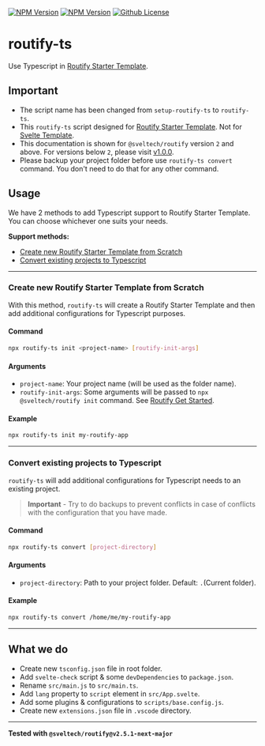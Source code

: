 [![NPM Version](https://badgen.net/npm/v/routify-ts?color=red&icon=npm&label=version&cache=300)](https://npmjs.com/package/routify-ts)
[![NPM Version](https://badgen.net/npm/dt/routify-ts?color=blue&label=downloads&cache=300)](https://npmjs.com/package/routify-ts)
[![Github License](https://badgen.net/github/license/lamualfa/routify-ts?color=purple&label=license&cache=300)](https://github.com/lamualfa/routify-ts/blob/master/LICENSE)

# routify-ts

Use Typescript in [Routify Starter Template](https://github.com/roxiness/routify-starter).

## Important

- The script name has been changed from `setup-routify-ts` to `routify-ts`.
- This `routify-ts` script designed for [Routify Starter Template](https://github.com/roxiness/routify-starter). Not for [Svelte Template](https://github.com/sveltejs/template).
- This documentation is shown for `@sveltech/routify` version `2` and above. For versions below `2`, please visit [v1.0.0](https://github.com/lamualfa/setup-routify-ts/tree/v1.0.0).
- Please backup your project folder before use `routify-ts convert` command. You don't need to do that for any other command.

## Usage

We have 2 methods to add Typescript support to Routify Starter Template. You can choose whichever one suits your needs.

**Support methods:**

- [Create new Routify Starter Template from Scratch](#Create-new-Routify-Starter-Template-from-Scratch)
- [Convert existing projects to Typescript](#Convert-existing-projects-to-Typescript)

<hr>

### Create new Routify Starter Template from Scratch

With this method, `routify-ts` will create a Routify Starter Template and then add additional configurations for Typescript purposes.

#### Command

```bash
npx routify-ts init <project-name> [routify-init-args]
```

#### Arguments

- `project-name`: Your project name (will be used as the folder name).
- `routify-init-args`: Some arguments will be passed to `npx @sveltech/routify init` command. See [Routify Get Started](https://github.com/roxiness/routify-starter#starter-templates).

#### Example

```bash
npx routify-ts init my-routify-app
```

<hr>

### Convert existing projects to Typescript

`routify-ts` will add additional configurations for Typescript needs to an existing project.

> **Important** - Try to do backups to prevent conflicts in case of conflicts with the configuration that you have made.

#### Command

```bash
npx routify-ts convert [project-directory]
```

#### Arguments

- `project-directory`: Path to your project folder. Default: `.`(Current folder).

#### Example

```bash
npx routify-ts convert /home/me/my-routify-app
```

<hr>

## What we do

- Create new `tsconfig.json` file in root folder.
- Add `svelte-check` script & some `devDependencies` to `package.json`.
- Rename `src/main.js` to `src/main.ts`.
- Add `lang` property to `script` element in `src/App.svelte`.
- Add some plugins & configurations to `scripts/base.config.js`.
- Create new `extensions.json` file in `.vscode` directory.

<hr/>

**Tested with `@sveltech/routify@v2.5.1-next-major`**
